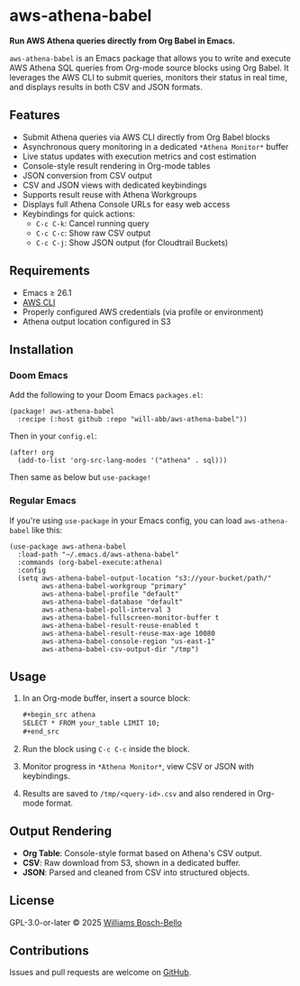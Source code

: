 # aws-athena-babel

**Run AWS Athena queries directly from Org Babel in Emacs.**

`aws-athena-babel` is an Emacs package that allows you to write and execute AWS Athena SQL queries from Org-mode source blocks using Org Babel. It leverages the AWS CLI to submit queries, monitors their status in real time, and displays results in both CSV and JSON formats.

## Features

- Submit Athena queries via AWS CLI directly from Org Babel blocks
- Asynchronous query monitoring in a dedicated `*Athena Monitor*` buffer
- Live status updates with execution metrics and cost estimation
- Console-style result rendering in Org-mode tables
- JSON conversion from CSV output
- CSV and JSON views with dedicated keybindings
- Supports result reuse with Athena Workgroups
- Displays full Athena Console URLs for easy web access
- Keybindings for quick actions:
  - `C-c C-k`: Cancel running query
  - `C-c C-c`: Show raw CSV output
  - `C-c C-j`: Show JSON output (for Cloudtrail Buckets)

## Requirements

- Emacs ≥ 26.1
- [AWS CLI](https://docs.aws.amazon.com/cli/latest/userguide/install-cliv2.html)
- Properly configured AWS credentials (via profile or environment)
- Athena output location configured in S3

## Installation

### Doom Emacs

Add the following to your Doom Emacs `packages.el`:

```emacs-lisp
(package! aws-athena-babel
  :recipe (:host github :repo "will-abb/aws-athena-babel"))
```

Then in your `config.el`:

```emacs-lisp
(after! org
  (add-to-list 'org-src-lang-modes '("athena" . sql)))
```

Then same as below but `use-package!`

### Regular Emacs

If you're using `use-package` in your Emacs config, you can load `aws-athena-babel` like this:

```emacs-lisp
(use-package aws-athena-babel
  :load-path "~/.emacs.d/aws-athena-babel"
  :commands (org-babel-execute:athena)
  :config
  (setq aws-athena-babel-output-location "s3://your-bucket/path/"
        aws-athena-babel-workgroup "primary"
        aws-athena-babel-profile "default"
        aws-athena-babel-database "default"
        aws-athena-babel-poll-interval 3
        aws-athena-babel-fullscreen-monitor-buffer t
        aws-athena-babel-result-reuse-enabled t
        aws-athena-babel-result-reuse-max-age 10080
        aws-athena-babel-console-region "us-east-1"
        aws-athena-babel-csv-output-dir "/tmp")
   ```

## Usage

1. In an Org-mode buffer, insert a source block:

    ```org
    #+begin_src athena
    SELECT * FROM your_table LIMIT 10;
    #+end_src
    ```

2. Run the block using `C-c C-c` inside the block.

3. Monitor progress in `*Athena Monitor*`, view CSV or JSON with keybindings.

4. Results are saved to `/tmp/<query-id>.csv` and also rendered in Org-mode format.

## Output Rendering

- **Org Table**: Console-style format based on Athena's CSV output.
- **CSV**: Raw download from S3, shown in a dedicated buffer.
- **JSON**: Parsed and cleaned from CSV into structured objects.

## License

GPL-3.0-or-later © 2025 [Williams Bosch-Bello](mailto:williamsbosch@gmail.com)

## Contributions

Issues and pull requests are welcome on [GitHub](https://github.com/will-abb/aws-athena-babel).

